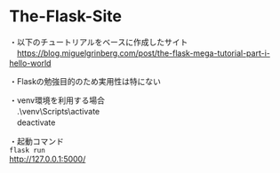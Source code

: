 # The-Flask-Site

・以下のチュートリアルをベースに作成したサイト  
　https://blog.miguelgrinberg.com/post/the-flask-mega-tutorial-part-i-hello-world

・Flaskの勉強目的のため実用性は特にない

・venv環境を利用する場合  
　.\venv\Scripts\activate  
　deactivate

・起動コマンド  
 `flask run`  
http://127.0.0.1:5000/
